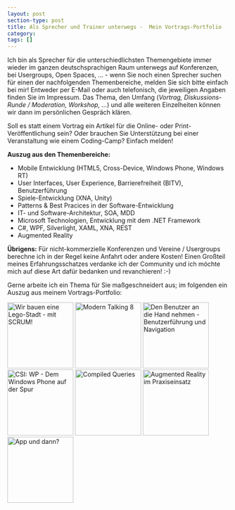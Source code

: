 ```yaml
---
layout: post
section-type: post
title: Als Sprecher und Trainer unterwegs -  Mein Vortrags-Portfolio
category: 
tags: []
---
```

Ich bin als Sprecher für die unterschiedlichsten Themengebiete immer wieder im ganzen deutschsprachigen Raum unterwegs auf Konferenzen, bei Usergroups, Open Spaces, ... - wenn Sie noch einen Sprecher suchen für einen der nachfolgenden Themenbereiche, melden Sie sich bitte einfach bei mir! Entweder per E-Mail oder auch telefonisch, die jeweiligen Angaben finden Sie im Impressum. Das Thema, den Umfang (<em>Vortrag, Diskussions-Runde / Moderation, Workshop, ...</em>) und alle weiteren Einzelheiten können wir dann im persönlichen Gespräch klären.

Soll es statt einem Vortrag ein Artikel für die Online- oder Print-Veröffentlichung sein? Oder brauchen Sie Unterstützung bei einer Veranstaltung wie einem Coding-Camp? Einfach melden!

<strong>Auszug aus den Themenbereiche:</strong>
<ul>
	<li>Mobile Entwicklung (HTML5, Cross-Device, Windows Phone, Windows RT)</li>
	<li>User Interfaces, User Experience, Barrierefreiheit (BITV), Benutzerführung</li>
	<li>Spiele-Entwicklung (XNA, Unity)</li>
	<li>Patterns &amp; Best Pracices in der Software-Entwicklung</li>
	<li>IT- und Software-Architektur, SOA, MDD</li>
	<li>Microsoft Technologien, Entwicklung mit dem .NET Framework</li>
	<li>C#, WPF, Silverlight, XAML, XNA, REST</li>
	<li>Augmented Reality</li>
</ul>
<strong>Übrigens:</strong> Für nicht-kommerzielle Konferenzen und Vereine / Usergroups berechne ich in der Regel keine Anfahrt oder andere Kosten! Einen Großteil meines Erfahrungsschatzes verdanke ich der Community und ich möchte mich auf diese Art dafür bedanken und revanchieren! :-)

Gerne arbeite ich ein Thema für Sie maßgeschneidert aus; im folgenden ein Auszug aus meinem Vortrags-Portfolio:

<a title="Wir bauen eine Lego-Stadt – mit SCRUM!" href="http://gordon-breuer.de/vortrags-portfolio/wir-bauen-eine-lego-stadt-mit-scrum/"><img class="alignleft size-thumbnail wp-image-6930" src="http://anheledirwp.blob.core.windows.net/wordpress/2013/11/SCRUM-150x150.png" alt="Wir bauen eine Lego-Stadt - mit SCRUM!" width="150" height="150" /></a> <a title="Modern Talking 8" href="http://gordon-breuer.de/vortrags-portfolio/modern-talking-8/"><img class="alignleft size-thumbnail wp-image-6927" src="http://anheledirwp.blob.core.windows.net/wordpress/2013/11/Modern-Talking-150x150.png" alt="Modern Talking 8" width="150" height="150" /></a> <a title="Den Nutzer an die Hand nehmen – Benutzerführung und Navigation" href="http://gordon-breuer.de/vortrags-portfolio/den-nutzer-die-hand-nehmen-benutzerfuehrung-und-navigation/"><img class="alignleft size-thumbnail wp-image-6925" src="http://anheledirwp.blob.core.windows.net/wordpress/2013/11/Benutzerfuehrung-150x150.png" alt="Den Benutzer an die Hand nehmen - Benutzerführung und Navigation" width="150" height="150" /></a> <a title="CSI: WP – Dem Windows Phone auf der Spur" href="http://gordon-breuer.de/vortrags-portfolio/csi-wp-dem-windows-phone-auf-der-spur/"><img class="alignleft size-thumbnail wp-image-6921" src="http://anheledirwp.blob.core.windows.net/wordpress/2013/11/CSI-WP-150x150.png" alt="CSI: WP - Dem Windows Phone auf der Spur" width="150" height="150" /></a> <a title="CompiledQueries: Die Pegasus-Stiefel für LINQ" href="http://gordon-breuer.de/vortrags-portfolio/compiledqueries-die-pegasus-stiefel-fuer-linq/"><img class="alignleft size-thumbnail wp-image-6918" src="http://anheledirwp.blob.core.windows.net/wordpress/2013/11/Compiled-Queries-150x150.png" alt="Compiled Queries" width="150" height="150" /></a> <a title="Augmented Reality im Praxiseinsatz" href="http://gordon-breuer.de/vortrags-portfolio/augmented-reality-im-praxiseinsatz/"><img class="alignleft size-thumbnail wp-image-6915" src="http://anheledirwp.blob.core.windows.net/wordpress/2013/11/Augmented-Reality-150x150.png" alt="Augmented Reality im Praxiseinsatz" width="150" height="150" /></a> <a title="App – und dann?" href="http://gordon-breuer.de/vortrags-portfolio/app-und-dann/"><img class="alignleft size-thumbnail wp-image-6912" src="http://anheledirwp.blob.core.windows.net/wordpress/2013/11/App-und-dann-150x150.png" alt="App und dann?" width="150" height="150" /></a>
